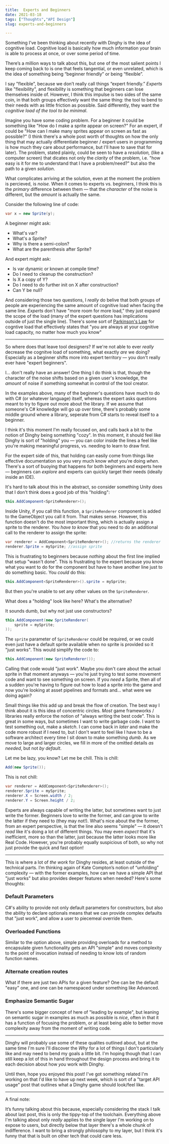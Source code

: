 ```yaml
---
title:  Experts and Beginners
date: 2021-03-18
tags: ["Thoughts","API Design"]
slug: experts-and-beginners

---
```


Something I’ve been thinking about recently with Dinghy is the idea of cognitive load. Cognitive load is basically how much information your brain is able to process at once, or over some period of time.

There’s a million ways to talk about this, but one of the most salient points I keep coming back to is one that feels tangential, or even unrelated, which is the idea of something being “beginner friendly” or being “flexible”.

I say "flexible", because we don’t really call things “expert friendly.” *Experts* like "flexibility", and flexibility is something that beginners can lose themselves inside of. However, I think this impulse is two sides of the same coin, in that both groups effectively want the same thing: the tool to bend to their needs with as little friction as possible. Said differently, they want the *cognitive load of the tool to be minimal*.

Imagine you have some coding problem. For a beginner it could be something like "How do I make a sprite appear on screen?" For an expert, if could be "How can I make many sprites appear on screen as fast as possible?" (I think there's a whole post worth of thoughts on how the only thing that may actually differentiate beginner / expert users in programming is how much they care about performance, but I'll have to save that for later). The problem, stated plainly, could be seen to have a *resolution,* (like a computer screen) that dicates not only the *clarity* of the problem, i.e. "how easy is it for me to understand that I have a problem/need?" but also the path to a given *solution*.

What complicates arriving at the solution, even at the moment the problem is percieved, is *noise.* When it comes to experts vs. beginners, I think this is the *primary* difference between them — that the *character* of the noise is different, but the *amount* is actually the same. 

Consider the following line of code:

```c#
var x = new Sprite(y);
```

A beginner might ask:

* What's var?
* What's a Sprite?
* Why is there a semi-colon?
* What are the parenthesis after Sprite?

And expert might ask:

* Is var dynamic or known at compile time?
* Do I need to cleanup the construction?
* Is X a copy of Y?
* Do I need to do further init on X after construction?
* Can Y be null?

And considering those two questions, I *really* do belive that both groups of people are experiencing the same amount of cognitive load when facing the same line. *Experts* don't have "more room for more load," they just expand the scope of the load (many of the expert questions has implications outside of just the single line). There's some sort of [Parkinson's Law](https://en.wikipedia.org/wiki/Parkinson%27s_law) for cogntive load that effectively states that "you are always at your cognitive load capacity, no matter how much you know"

---

So where does that leave tool designers? If we're not able to ever *really* decrease the cognitve load of something, what exactly *are* we doing? Especially as a beginner shifts more into expert territory — you don't really ever have "expert beginners".

I... don't really have an answer! One thing I do think is that, though the character of the noise shifts based on a given user's knowledge, the *amount* of noise if something somewhat in control of the tool creator.

In the examples above, many of the beginner's questions have much to do with C# (or whatever language) itself, whereas the expert asks questions meant to try to figure out more about the library. If we assume that someone's C# knowledge will go up over time, there's probably some middle ground where a library, seperate from C# starts to reveal itself to a beginner.

I think it's this moment I'm really focused on, and calls back a bit to the notion of Dinghy being something "cozy". In this moment, it should feel like Dinghy is sort of "holding" you — you can color inside the lines a feel like you're making meaningful progress, vs. needing to learn to draw first.

For the expert side of this, that holding can easily come from things like effective documentation so you very much know *what* you're doing *when*. There's a sort of buoying that happens for both beginners and experts here — beginners can *explore* and experts can quickly target their needs (ideally inside an IDE).

It's hard to talk about this in the abstract, so consider something Unity does that I don't think does a good job of this "holding":

```c#
this.AddComponent<SpriteRenderer>();
```

Inside Unity, if you call this function, a ```SpriteRenderer``` component is added to the GameObject you call it from. That makes sense. However, this function doesn't do the most important thing, which is actually assign a sprite to the renderer. *You have to know* that you need to do an additional call to the renderer to assign the sprite:

```c#
var renderer = AddComponent<SpriteRenderer>(); //returns the renderer
renderer.Sprite = mySprite; //assign sprite
```

This is frustrating to beginners because *nothing* about the first line implied that setup "wasn't done". This is frustrating to the expert because you know what you want to do for the component but have to have another line just to do something basic. You *could* do this:

```c#
this.AddComponent<SpriteRenderer>().sprite = mySprite;
```

But then you're unable to set any other values on the ```SpriteRenderer```.

What does a "holding" look like here? What's the alternative?

It sounds dumb, but why not just use constructors?

```c#
this.AddComponent(new SpriteRenderer(
  	sprite = mySprite;
));
```

The `sprite` parameter of `SpriteRenderer` could be required, or we could even just have a default sprite available when no sprite is provided so it "just works". This would simplify the code to:

```c#
this.AddComponent(new SpriteRenderer());
```

Calling that code would "just work". Maybe you don't care about the actual sprite in that moment anyways — you're just trying to test some movement code and want to see something on screen. If you *need* a Sprite, then all of a sudden you're having to figure out how to load a sprite into the game and now you're looking at asset pipelines and formats and... what were we doing again?

Small things like this add up and break the flow of creation. The best way I think about it is this idea of concentric circles. *Most* game frameworks / libraries really enforce the notion of "always writing the best code". This is great in some ways, but sometimes I want to write garbage code. I want to test something out, make a *sketch*. I can come back in *later* and make the code more robust if I need to, but I don't want to feel like I have to be a software architect every time I sit down to make something *dumb*. As we move to large and larger circles, we fill in more of the omitted details *as needed*, but not *by default*.

Let me be lazy, you know? Let me be chill. This is chill:

```c#
Add(new Sprite());
```

This is not chill:

```c#
var renderer = AddComponent<SpriteRenderer>();
renderer.Sprite = mySprite;
renderer.X = Screen.width / 2;
renderer.Y = Screen.height / 2;
```

Experts are always capable of writing the latter, but sometimes want to just write the former. Beginners love to write the former, and can grow to write the latter if they need to (they may not!). What's nice about the the former, from an expert perspective, is that the line also seems "simple" — it doesn't *read* like it's doing a lot of different things. You may even *expect* that it's inefficient, more so than the latter, just because the latter looks more like Real Code. However, you're probably equally suspicious of both, so why not just provide the quick and fast option!

---

This is where a lot of *the work* for Dinghy resides, at least outside of the technical parts. I’m thinking again of Kate Compton’s notion of “unfolding” complexity — with the former examples, how can we have a simple API that "just works" but also provides deeper features when needed? Here's some thoughts:

### Default Parameters

C#'s ability to provide not only default parameters for constructors, but also the ability to declare optionals means that we can provide complex defaults that "just work", and allow a user to piecemeal override them.

### Overloaded Functions

Similar to the option above, simple providing overloads for a method to encapsulate given functionality gets an API "simple" and moves complexity to the point of invocation instead of needing to know lots of random function names.

### Alternate creation routes

What if there are just two APIs for a given feature? One can be the default "easy" one, and one can be namespaced under something like Advanced. 

### Emphasize Semantic Sugar

There's some bigger concept of here of "leading by example", but leaning on semantic sugar in examples as much as possible is *nice*, often in that it has a function of focusing the problem, or at least being able to better move complexity away from the moment of writing code.

---

Dinghy will probably use some of these qualites outlined about, but at the same time I'm sure I'll discover the *Why* for a lot of things I don't particularly like and may need to bend my goals a little bit. I'm hoping though that I can still keep a lot of this in hand throughout the design process and bring it to each decision about how *you* work with Dinghy.

Until then, hope you enjoyed this post! I've got something related I'm working on that I'd like to have up next week, which is sort of a "target API usage" post that outlines what a Dinghy game should look/feel like.

---

A final note:

It’s funny talking about this because, especially considering the stack I talk about last post, this is only the tippy-top of the toolchain. Everything above I'm talking about only *really* applies to the single layer I'm working on to expose to users, but directly below that layer there's a whole chunk of indifference. I want to bring a strongly philosophy to my layer, but I think it's funny that that is built on other tech that could care less.
